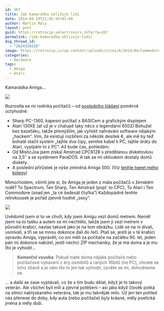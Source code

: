 ```yaml
---
id: 167
title: Jak kamarádka sbližuje lidi
date: 2014-04-19T21:05:55+01:00
author: Martin Maly
layout: post
guid: https://retrocip.uelectronics.info/?p=167
permalink: /jak-kamaradka-sblizuje-lidi/
dsq_thread_id:
  - "2624316228"
image: https://retrocip.cz/wp-content/uploads/sites/6/2014/04/Commodore_Amiga_500_European_box_angle-1140x198.jpg
categories:
  - Hardware
tags:
  - Amiga
  - Atari
---
```

Kamarádka Amiga&#8230;

<a href="https://retrocip.uelectronics.info/jak-kamaradka-sblizuje-lidi/commodore_amiga_500_european_box_angle/" rel="attachment wp-att-168">![](https://retrocip.uelectronics.info/wp-content/uploads/sites/6/2014/04/Commodore_Amiga_500_European_box_angle-650x487.jpg)</a>

<!--more-->

Rozrostla se mi rodinka počítačů &#8211; od [posledního hlášení](https://retrocip.uelectronics.info/dva-prirustky-do-archivu/ "Dva přírůstky do archivu") poměrně úctyhodně:

  * Sharp PC-1360, kapesní počítač s BASICem a grafickým displejem
  * Atari 130XE (ať už je v chalupě taky něco s legendární 6502) Bohužel bez kazeťáku, takže přemýšlím, jak vyřešit nahrávání software nějakým &#8222;hackem&#8220;. Vím, že existují rozšíření za několik desítek €, ale mě by teď bohatě stačil systém &#8222;tajhle dva čipy, semhle kabel k PC, tajhle dráty do Atari, vypípám to z PC&#8220;. Až bude čas, pohledám.
  * Od MisticJoa jsem získal Amstrad CPC6128 s předělanou disketovkou na 3,5&#8243; a se systémem ParaDOS. A tak se mi obloukem dostaly domů diskety.
  * A poslední přírůstek je výše zmíněná Amiga 500. (Viz [tenhle tweet mého kolegy](https://twitter.com/adbar/status/456409469333667840))

Mimochodem, všimli jste si, že Amiga je jeden z mála počítačů v ženském rodě? To Spectrum, Ten Sharp, Ten Amstrad (popř. to CPC), To Atari i Ten Commodore (snad jen &#8222;ta cé šedesát čtyřka&#8220;) Každopádně tenhle retrokousek je pořád zjevně hodně &#8222;sexy&#8220;.

<a href="https://retrocip.uelectronics.info/jak-kamaradka-sblizuje-lidi/blv9_qzcaaa7qyf/" rel="attachment wp-att-173">![](https://retrocip.uelectronics.info/wp-content/uploads/sites/6/2014/04/BlV9_QzCAAA7qyF.jpg)</a>

Uvědomil jsem si to ve chvíli, kdy jsem Amigu vezl domů metrem. Neměl jsem na to tašku a autem se mi nechtělo, takže jsem ji vezl metrem v původní krabici, navlas takové jako je na tom obrázku. Lidé se na ni dívali, usmívali, a tři se se mnou dokonce dali do řeči. Ptali se, jestli je v té krabici opravdu Amiga, vyprávěli, co oni měli za počítače na začátku 90. let, jeden pán mi dokonce nabízel, jestli nechci ZIP mechaniky, že je má doma a je mu líto je vyhodit&#8230;

> **Komerční vsuvka**: Pokud máte doma nějaké počítače nebo počítačové vybavení z éry osmibitů a raných 16bitů (ne PC), chcete se toho zbavit a je vám líto to jen tak vyhodit, ozvěte se mi, dohodneme se.

&#8230; a další se zase vyptávali, co že s tím budu dělat, když je to takový veterán. Ale všichni byli milí a zjevně potěšení &#8211; asi jako když člověk potká na silnici nablýskaného veterána, tak je mu taknějak milo. Už jen ten pohled nás přenese do doby, kdy auta (nebo počítače) byly krásné, měly poetická jména a měly duši.